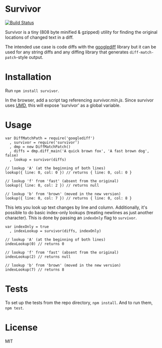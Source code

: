 Survivor
========

[![Build Status](https://secure.travis-ci.org/omphalos/survivor.png)](http://travis-ci.org/omphalos/survivor)

Survivor is a tiny (808 byte minified & gzipped) utility
for finding the original locations of changed text in a diff.

The intended use case is code diffs
with the [googlediff](https://www.npmjs.com/package/googlediff) library
but it can be used for any string diffs
and any diffing library that generates `diff-match-patch`-style output.

Installation
============

Run `npm install survivor`.

In the browser, add a script tag referencing *survivor.min.js*.
Since survivor uses [UMD](https://github.com/umdjs/umd),
this will expose 'survivor' as a global variable.

Usage
=====

    var DiffMatchPath = require('googlediff')
      , survivor = require('survivor')
      , dmp = new DiffMatchPatch()
      , diffs = dmp.diff_main('A quick brown fox', 'A fast brown dog', false)
      , lookup = survivor(diffs)

    // lookup 'A' (at the beginning of both lines)
    lookup({ line: 0, col: 0 }) // returns { line: 0, col: 0 }

    // lookup 'f' from 'fast' (absent from the original)
    lookup({ line: 0, col: 2 }) // returns null

    // lookup 'b' from 'brown' (moved in the new version)
    lookup({ line: 0, col: 7 }) // returns { line: 0, col: 8 }

This lets you look up text changes by line and column.
Additionally, it's possible to do basic index-only lookups
(treating newlines as just another character).
This is done by passing an `indexOnly` flag to `survivor`.

    var indexOnly = true
      , indexLookup = survivor(diffs, indexOnly)

    // lookup 'A' (at the beginning of both lines)
    indexLookup(0) // returns 0

    // lookup 'f' from 'fast' (absent from the original)
    indexLookup(2) // returns null

    // lookup 'b' from 'brown' (moved in the new version)
    indexLookup(7) // returns 8


Tests
=====

To set up the tests from the repo directory, `npm install`.
And to run them, `npm test`.

License
=======

MIT
